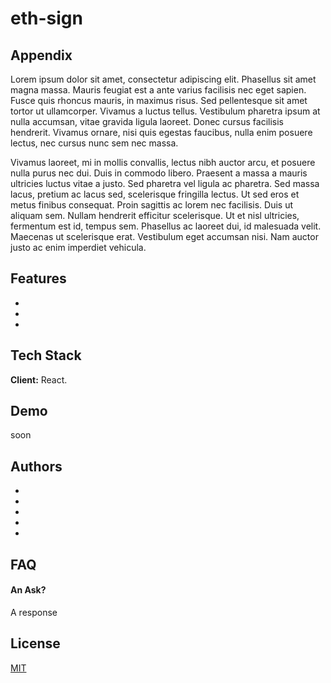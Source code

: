 
# eth-sign 

 

## Appendix

Lorem ipsum dolor sit amet, consectetur adipiscing elit. Phasellus sit amet magna massa. Mauris feugiat est a ante varius facilisis nec eget sapien. Fusce quis rhoncus mauris, in maximus risus. Sed pellentesque sit amet tortor ut ullamcorper. Vivamus a luctus tellus. Vestibulum pharetra ipsum at nulla accumsan, vitae gravida ligula laoreet. Donec cursus facilisis hendrerit. Vivamus ornare, nisi quis egestas faucibus, nulla enim posuere lectus, nec cursus nunc sem nec massa.

Vivamus laoreet, mi in mollis convallis, lectus nibh auctor arcu, et posuere nulla purus nec dui. Duis in commodo libero. Praesent a massa a mauris ultricies luctus vitae a justo. Sed pharetra vel ligula ac pharetra. Sed massa lacus, pretium ac lacus sed, scelerisque fringilla lectus. Ut sed eros et metus finibus consequat. Proin sagittis ac lorem nec facilisis. Duis ut aliquam sem. Nullam hendrerit efficitur scelerisque. Ut et nisl ultricies, fermentum est id, tempus sem. Phasellus ac laoreet dui, id malesuada velit. Maecenas ut scelerisque erat. Vestibulum eget accumsan nisi. Nam auctor justo ac enim imperdiet vehicula.


## Features

- 
-
-

## Tech Stack

**Client:** React.


    
## Demo

soon

## Authors

- 
- 
-
-
-


## FAQ

#### An Ask?

A response

## License

[MIT](https://choosealicense.com/licenses/mit/)
